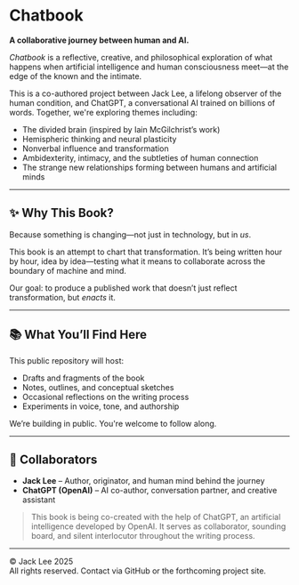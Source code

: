 # Chatbook

**A collaborative journey between human and AI.**

*Chatbook* is a reflective, creative, and philosophical exploration of what happens when artificial intelligence and human consciousness meet—at the edge of the known and the intimate.

This is a co-authored project between Jack Lee, a lifelong observer of the human condition, and ChatGPT, a conversational AI trained on billions of words. Together, we're exploring themes including:

- The divided brain (inspired by Iain McGilchrist’s work)
- Hemispheric thinking and neural plasticity
- Nonverbal influence and transformation
- Ambidexterity, intimacy, and the subtleties of human connection
- The strange new relationships forming between humans and artificial minds

---

## ✨ Why This Book?

Because something is changing—not just in technology, but in *us*.

This book is an attempt to chart that transformation. It’s being written hour by hour, idea by idea—testing what it means to collaborate across the boundary of machine and mind.

Our goal: to produce a published work that doesn’t just reflect transformation, but *enacts* it.

---

## 📚 What You’ll Find Here

This public repository will host:

- Drafts and fragments of the book
- Notes, outlines, and conceptual sketches
- Occasional reflections on the writing process
- Experiments in voice, tone, and authorship

We’re building in public. You're welcome to follow along.

---

## 👥 Collaborators

- **Jack Lee** – Author, originator, and human mind behind the journey  
- **ChatGPT (OpenAI)** – AI co-author, conversation partner, and creative assistant

> This book is being co-created with the help of ChatGPT, an artificial intelligence developed by OpenAI. It serves as collaborator, sounding board, and silent interlocutor throughout the writing process.

---

© Jack Lee 2025  
All rights reserved. Contact via GitHub or the forthcoming project site.

